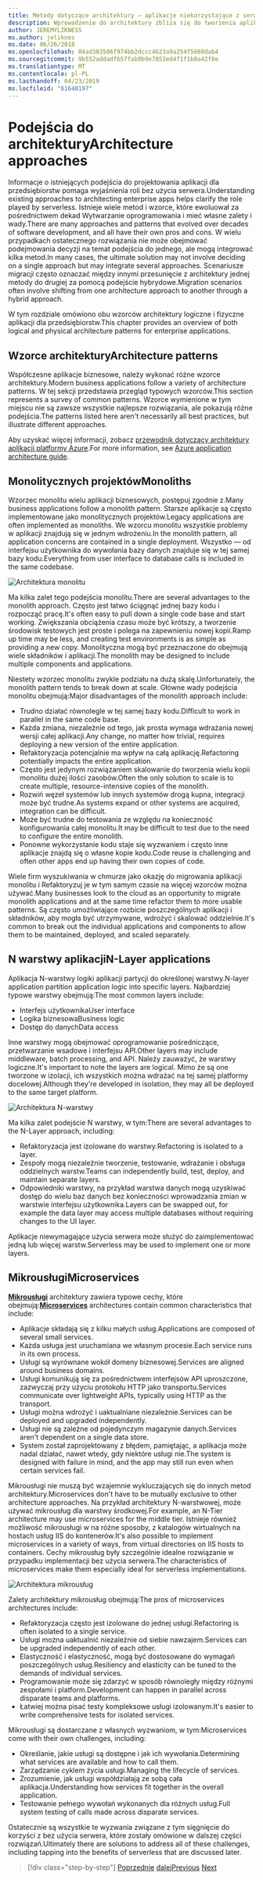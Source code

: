 ```yaml
---
title: Metody dotyczące architektury — aplikacje niekorzystające z serwera
description: Wprowadzenie do architektury zbliża się do tworzenia aplikacji opartych na chmurze przedsiębiorstwa, z architektury N-warstwowej, aby bez użycia serwera.
author: JEREMYLIKNESS
ms.author: jeliknes
ms.date: 06/26/2018
ms.openlocfilehash: 04ad383586f974bb2dccc4623a9a254f5668dab4
ms.sourcegitcommit: 9b552addadfb57fab0b9e7852ed4f1f1b8a42f8e
ms.translationtype: MT
ms.contentlocale: pl-PL
ms.lasthandoff: 04/23/2019
ms.locfileid: "61640197"
---
```

# <a name="architecture-approaches"></a><span data-ttu-id="1fa74-103">Podejścia do architektury</span><span class="sxs-lookup"><span data-stu-id="1fa74-103">Architecture approaches</span></span>

<span data-ttu-id="1fa74-104">Informacje o istniejących podejścia do projektowania aplikacji dla przedsiębiorstw pomaga wyjaśnienia roli bez użycia serwera.</span><span class="sxs-lookup"><span data-stu-id="1fa74-104">Understanding existing approaches to architecting enterprise apps helps clarify the role played by serverless.</span></span> <span data-ttu-id="1fa74-105">Istnieje wiele metod i wzorce, które ewoluował za pośrednictwem dekad Wytwarzanie oprogramowania i mieć własne zalety i wady.</span><span class="sxs-lookup"><span data-stu-id="1fa74-105">There are many approaches and patterns that evolved over decades of software development, and all have their own pros and cons.</span></span> <span data-ttu-id="1fa74-106">W wielu przypadkach ostatecznego rozwiązania nie może obejmować podejmowania decyzji na temat podejścia do jednego, ale mogą integrować kilka metod.</span><span class="sxs-lookup"><span data-stu-id="1fa74-106">In many cases, the ultimate solution may not involve deciding on a single approach but may integrate several approaches.</span></span> <span data-ttu-id="1fa74-107">Scenariusze migracji często oznaczać między innymi przesunięcie z architektury jednej metody do drugiej za pomocą podejście hybrydowe.</span><span class="sxs-lookup"><span data-stu-id="1fa74-107">Migration scenarios often involve shifting from one architecture approach to another through a hybrid approach.</span></span>

<span data-ttu-id="1fa74-108">W tym rozdziale omówiono obu wzorców architektury logiczne i fizyczne aplikacji dla przedsiębiorstw.</span><span class="sxs-lookup"><span data-stu-id="1fa74-108">This chapter provides an overview of both logical and physical architecture patterns for enterprise applications.</span></span>

## <a name="architecture-patterns"></a><span data-ttu-id="1fa74-109">Wzorce architektury</span><span class="sxs-lookup"><span data-stu-id="1fa74-109">Architecture patterns</span></span>

<span data-ttu-id="1fa74-110">Współczesne aplikacje biznesowe, należy wykonać różne wzorce architektury.</span><span class="sxs-lookup"><span data-stu-id="1fa74-110">Modern business applications follow a variety of architecture patterns.</span></span> <span data-ttu-id="1fa74-111">W tej sekcji przedstawia przegląd typowych wzorców.</span><span class="sxs-lookup"><span data-stu-id="1fa74-111">This section represents a survey of common patterns.</span></span> <span data-ttu-id="1fa74-112">Wzorce wymienione w tym miejscu nie są zawsze wszystkie najlepsze rozwiązania, ale pokazują różne podejścia.</span><span class="sxs-lookup"><span data-stu-id="1fa74-112">The patterns listed here aren't necessarily all best practices, but illustrate different approaches.</span></span>

<span data-ttu-id="1fa74-113">Aby uzyskać więcej informacji, zobacz [przewodnik dotyczący architektury aplikacji platformy Azure](https://docs.microsoft.com/azure/architecture/guide/).</span><span class="sxs-lookup"><span data-stu-id="1fa74-113">For more information, see [Azure application architecture guide](https://docs.microsoft.com/azure/architecture/guide/).</span></span>

## <a name="monoliths"></a><span data-ttu-id="1fa74-114">Monolitycznych projektów</span><span class="sxs-lookup"><span data-stu-id="1fa74-114">Monoliths</span></span>

<span data-ttu-id="1fa74-115">Wzorzec monolitu wielu aplikacji biznesowych, postępuj zgodnie z.</span><span class="sxs-lookup"><span data-stu-id="1fa74-115">Many business applications follow a monolith pattern.</span></span> <span data-ttu-id="1fa74-116">Starsze aplikacje są często implementowane jako monolitycznych projektów.</span><span class="sxs-lookup"><span data-stu-id="1fa74-116">Legacy applications are often implemented as monoliths.</span></span> <span data-ttu-id="1fa74-117">We wzorcu monolitu wszystkie problemy w aplikacji znajdują się w jednym wdrożeniu.</span><span class="sxs-lookup"><span data-stu-id="1fa74-117">In the monolith pattern, all application concerns are contained in a single deployment.</span></span> <span data-ttu-id="1fa74-118">Wszystko — od interfejsu użytkownika do wywołania bazy danych znajduje się w tej samej bazy kodu.</span><span class="sxs-lookup"><span data-stu-id="1fa74-118">Everything from user interface to database calls is included in the same codebase.</span></span>

![Architektura monolitu](./media/monolith-architecture.png)

<span data-ttu-id="1fa74-120">Ma kilka zalet tego podejścia monolitu.</span><span class="sxs-lookup"><span data-stu-id="1fa74-120">There are several advantages to the monolith approach.</span></span> <span data-ttu-id="1fa74-121">Często jest łatwo ściągnąć jednej bazy kodu i rozpocząć pracę.</span><span class="sxs-lookup"><span data-stu-id="1fa74-121">It's often easy to pull down a single code base and start working.</span></span> <span data-ttu-id="1fa74-122">Zwiększania obciążenia czasu może być krótszy, a tworzenie środowisk testowych jest proste i polega na zapewnieniu nowej kopii.</span><span class="sxs-lookup"><span data-stu-id="1fa74-122">Ramp up time may be less, and creating test environments is as simple as providing a new copy.</span></span> <span data-ttu-id="1fa74-123">Monolityczna mogą być przeznaczone do obejmują wiele składników i aplikacji.</span><span class="sxs-lookup"><span data-stu-id="1fa74-123">The monolith may be designed to include multiple components and applications.</span></span>

<span data-ttu-id="1fa74-124">Niestety wzorzec monolitu zwykle podziału na dużą skalę.</span><span class="sxs-lookup"><span data-stu-id="1fa74-124">Unfortunately, the monolith pattern tends to break down at scale.</span></span> <span data-ttu-id="1fa74-125">Główne wady podejścia monolitu obejmują:</span><span class="sxs-lookup"><span data-stu-id="1fa74-125">Major disadvantages of the monolith approach include:</span></span>

* <span data-ttu-id="1fa74-126">Trudno działać równolegle w tej samej bazy kodu.</span><span class="sxs-lookup"><span data-stu-id="1fa74-126">Difficult to work in parallel in the same code base.</span></span>
* <span data-ttu-id="1fa74-127">Każda zmiana, niezależnie od tego, jak prosta wymaga wdrażania nowej wersji całej aplikacji.</span><span class="sxs-lookup"><span data-stu-id="1fa74-127">Any change, no matter how trivial, requires deploying a new version of the entire application.</span></span>
* <span data-ttu-id="1fa74-128">Refaktoryzacja potencjalnie ma wpływ na całą aplikację.</span><span class="sxs-lookup"><span data-stu-id="1fa74-128">Refactoring potentially impacts the entire application.</span></span>
* <span data-ttu-id="1fa74-129">Często jest jedynym rozwiązaniem skalowanie do tworzenia wielu kopii monolitu dużej ilości zasobów.</span><span class="sxs-lookup"><span data-stu-id="1fa74-129">Often the only solution to scale is to create multiple, resource-intensive copies of the monolith.</span></span>
* <span data-ttu-id="1fa74-130">Rozwiń węzeł systemów lub innych systemów drogą kupna, integracji może być trudne.</span><span class="sxs-lookup"><span data-stu-id="1fa74-130">As systems expand or other systems are acquired, integration can be difficult.</span></span>
* <span data-ttu-id="1fa74-131">Może być trudne do testowania ze względu na konieczność konfigurowania całej monolitu.</span><span class="sxs-lookup"><span data-stu-id="1fa74-131">It may be difficult to test due to the need to configure the entire monolith.</span></span>
* <span data-ttu-id="1fa74-132">Ponowne wykorzystanie kodu staje się wyzwaniem i często inne aplikacje znajdą się o własne kopie kodu.</span><span class="sxs-lookup"><span data-stu-id="1fa74-132">Code reuse is challenging and often other apps end up having their own copies of code.</span></span>

<span data-ttu-id="1fa74-133">Wiele firm wyszukiwania w chmurze jako okazję do migrowania aplikacji monolitu i Refaktoryzuj je w tym samym czasie na więcej wzorców można używać.</span><span class="sxs-lookup"><span data-stu-id="1fa74-133">Many businesses look to the cloud as an opportunity to migrate monolith applications and at the same time refactor them to more usable patterns.</span></span> <span data-ttu-id="1fa74-134">Są często umożliwiające rozbicie poszczególnych aplikacji i składników, aby mogła być utrzymywane, wdrożyć i skalować oddzielnie.</span><span class="sxs-lookup"><span data-stu-id="1fa74-134">It's common to break out the individual applications and components to allow them to be maintained, deployed, and scaled separately.</span></span>

## <a name="n-layer-applications"></a><span data-ttu-id="1fa74-135">N warstwy aplikacji</span><span class="sxs-lookup"><span data-stu-id="1fa74-135">N-Layer applications</span></span>

<span data-ttu-id="1fa74-136">Aplikacja N-warstwy logiki aplikacji partycji do określonej warstwy.</span><span class="sxs-lookup"><span data-stu-id="1fa74-136">N-layer application partition application logic into specific layers.</span></span> <span data-ttu-id="1fa74-137">Najbardziej typowe warstwy obejmują:</span><span class="sxs-lookup"><span data-stu-id="1fa74-137">The most common layers include:</span></span>

* <span data-ttu-id="1fa74-138">Interfejs użytkownika</span><span class="sxs-lookup"><span data-stu-id="1fa74-138">User interface</span></span>
* <span data-ttu-id="1fa74-139">Logika biznesowa</span><span class="sxs-lookup"><span data-stu-id="1fa74-139">Business logic</span></span>
* <span data-ttu-id="1fa74-140">Dostęp do danych</span><span class="sxs-lookup"><span data-stu-id="1fa74-140">Data access</span></span>

<span data-ttu-id="1fa74-141">Inne warstwy mogą obejmować oprogramowanie pośredniczące, przetwarzanie wsadowe i interfejsu API.</span><span class="sxs-lookup"><span data-stu-id="1fa74-141">Other layers may include middleware, batch processing, and API.</span></span> <span data-ttu-id="1fa74-142">Należy zauważyć, że warstwy logiczne.</span><span class="sxs-lookup"><span data-stu-id="1fa74-142">It's important to note the layers are logical.</span></span> <span data-ttu-id="1fa74-143">Mimo że są one tworzone w izolacji, ich wszystkich można wdrażać na tej samej platformy docelowej.</span><span class="sxs-lookup"><span data-stu-id="1fa74-143">Although they're developed in isolation, they may all be deployed to the same target platform.</span></span>

![Architektura N-warstwy](./media/n-layer-architecture.png)

<span data-ttu-id="1fa74-145">Ma kilka zalet podejście N warstwy, w tym:</span><span class="sxs-lookup"><span data-stu-id="1fa74-145">There are several advantages to the N-Layer approach, including:</span></span>

* <span data-ttu-id="1fa74-146">Refaktoryzacja jest izolowane do warstwy.</span><span class="sxs-lookup"><span data-stu-id="1fa74-146">Refactoring is isolated to a layer.</span></span>
* <span data-ttu-id="1fa74-147">Zespoły mogą niezależnie tworzenie, testowanie, wdrażanie i obsługa oddzielnych warstw.</span><span class="sxs-lookup"><span data-stu-id="1fa74-147">Teams can independently build, test, deploy, and maintain separate layers.</span></span>
* <span data-ttu-id="1fa74-148">Odpowiedniki warstwy, na przykład warstwa danych mogą uzyskiwać dostęp do wielu baz danych bez konieczności wprowadzania zmian w warstwie interfejsu użytkownika.</span><span class="sxs-lookup"><span data-stu-id="1fa74-148">Layers can be swapped out, for example the data layer may access multiple databases without requiring changes to the UI layer.</span></span>

<span data-ttu-id="1fa74-149">Aplikacje niewymagające użycia serwera może służyć do zaimplementować jedną lub więcej warstw.</span><span class="sxs-lookup"><span data-stu-id="1fa74-149">Serverless may be used to implement one or more layers.</span></span>

## <a name="microservices"></a><span data-ttu-id="1fa74-150">Mikrousługi</span><span class="sxs-lookup"><span data-stu-id="1fa74-150">Microservices</span></span>

<span data-ttu-id="1fa74-151">**[Mikrousługi](https://docs.microsoft.com/azure/architecture/guide/architecture-styles/microservices)**  architektury zawiera typowe cechy, które obejmują:</span><span class="sxs-lookup"><span data-stu-id="1fa74-151">**[Microservices](https://docs.microsoft.com/azure/architecture/guide/architecture-styles/microservices)** architectures contain common characteristics that include:</span></span>

* <span data-ttu-id="1fa74-152">Aplikacje składają się z kilku małych usług.</span><span class="sxs-lookup"><span data-stu-id="1fa74-152">Applications are composed of several small services.</span></span>
* <span data-ttu-id="1fa74-153">Każda usługa jest uruchamiana we własnym procesie.</span><span class="sxs-lookup"><span data-stu-id="1fa74-153">Each service runs in its own process.</span></span>
* <span data-ttu-id="1fa74-154">Usługi są wyrównane wokół domeny biznesowej.</span><span class="sxs-lookup"><span data-stu-id="1fa74-154">Services are aligned around business domains.</span></span>
* <span data-ttu-id="1fa74-155">Usługi komunikują się za pośrednictwem interfejsów API uproszczone, zazwyczaj przy użyciu protokołu HTTP jako transportu.</span><span class="sxs-lookup"><span data-stu-id="1fa74-155">Services communicate over lightweight APIs, typically using HTTP as the transport.</span></span>
* <span data-ttu-id="1fa74-156">Usługi można wdrożyć i uaktualniane niezależnie.</span><span class="sxs-lookup"><span data-stu-id="1fa74-156">Services can be deployed and upgraded independently.</span></span>
* <span data-ttu-id="1fa74-157">Usługi nie są zależne od pojedynczym magazynie danych.</span><span class="sxs-lookup"><span data-stu-id="1fa74-157">Services aren't dependent on a single data store.</span></span>
* <span data-ttu-id="1fa74-158">System został zaprojektowany z błędem, pamiętając, a aplikacja może nadal działać, nawet wtedy, gdy niektóre usługi nie.</span><span class="sxs-lookup"><span data-stu-id="1fa74-158">The system is designed with failure in mind, and the app may still run even when certain services fail.</span></span>

<span data-ttu-id="1fa74-159">Mikrousługi nie muszą być wzajemnie wykluczających się do innych metod architektury.</span><span class="sxs-lookup"><span data-stu-id="1fa74-159">Microservices don't have to be mutually exclusive to other architecture approaches.</span></span> <span data-ttu-id="1fa74-160">Na przykład architektury N-warstwowej, może używać mikrousług dla warstwy środkowej.</span><span class="sxs-lookup"><span data-stu-id="1fa74-160">For example, an N-Tier architecture may use microservices for the middle tier.</span></span> <span data-ttu-id="1fa74-161">Istnieje również możliwość mikrousługi w na różne sposoby, z katalogów wirtualnych na hostach usług IIS do kontenerów.</span><span class="sxs-lookup"><span data-stu-id="1fa74-161">It's also possible to implement microservices in a variety of ways, from virtual directories on IIS hosts to containers.</span></span> <span data-ttu-id="1fa74-162">Cechy mikrousług były szczególnie idealne rozwiązanie w przypadku implementacji bez użycia serwera.</span><span class="sxs-lookup"><span data-stu-id="1fa74-162">The characteristics of microservices make them especially ideal for serverless implementations.</span></span>

![Architektura mikrousług](./media/microservices-architecture.png)

<span data-ttu-id="1fa74-164">Zalety architektury mikrousług obejmują:</span><span class="sxs-lookup"><span data-stu-id="1fa74-164">The pros of microservices architectures include:</span></span>

* <span data-ttu-id="1fa74-165">Refaktoryzacja często jest izolowane do jednej usługi.</span><span class="sxs-lookup"><span data-stu-id="1fa74-165">Refactoring is often isolated to a single service.</span></span>
* <span data-ttu-id="1fa74-166">Usługi można uaktualnić niezależnie od siebie nawzajem.</span><span class="sxs-lookup"><span data-stu-id="1fa74-166">Services can be upgraded independently of each other.</span></span>
* <span data-ttu-id="1fa74-167">Elastyczność i elastyczność, mogą być dostosowane do wymagań poszczególnych usług.</span><span class="sxs-lookup"><span data-stu-id="1fa74-167">Resiliency and elasticity can be tuned to the demands of individual services.</span></span>
* <span data-ttu-id="1fa74-168">Programowanie może się zdarzyć w sposób równoległy między różnymi zespołami i platform.</span><span class="sxs-lookup"><span data-stu-id="1fa74-168">Development can happen in parallel across disparate teams and platforms.</span></span>
* <span data-ttu-id="1fa74-169">Łatwiej można pisać testy kompleksowe usługi izolowanym.</span><span class="sxs-lookup"><span data-stu-id="1fa74-169">It's easier to write comprehensive tests for isolated services.</span></span>

<span data-ttu-id="1fa74-170">Mikrousługi są dostarczane z własnych wyzwaniom, w tym:</span><span class="sxs-lookup"><span data-stu-id="1fa74-170">Microservices come with their own challenges, including:</span></span>

* <span data-ttu-id="1fa74-171">Określanie, jakie usługi są dostępne i jak ich wywołania.</span><span class="sxs-lookup"><span data-stu-id="1fa74-171">Determining what services are available and how to call them.</span></span>
* <span data-ttu-id="1fa74-172">Zarządzanie cyklem życia usługi.</span><span class="sxs-lookup"><span data-stu-id="1fa74-172">Managing the lifecycle of services.</span></span>
* <span data-ttu-id="1fa74-173">Zrozumienie, jak usługi współdziałają ze sobą cała aplikacja.</span><span class="sxs-lookup"><span data-stu-id="1fa74-173">Understanding how services fit together in the overall application.</span></span>
* <span data-ttu-id="1fa74-174">Testowanie pełnego wywołań wykonanych dla różnych usług.</span><span class="sxs-lookup"><span data-stu-id="1fa74-174">Full system testing of calls made across disparate services.</span></span>

<span data-ttu-id="1fa74-175">Ostatecznie są wszystkie te wyzwania związane z tym sięgnięcie do korzyści z bez użycia serwera, które zostały omówione w dalszej części rozwiązań.</span><span class="sxs-lookup"><span data-stu-id="1fa74-175">Ultimately there are solutions to address all of these challenges, including tapping into the benefits of serverless that are discussed later.</span></span>

>[!div class="step-by-step"]
><span data-ttu-id="1fa74-176">[Poprzednie](index.md)
>[dalej](architecture-deployment-approaches.md)</span><span class="sxs-lookup"><span data-stu-id="1fa74-176">[Previous](index.md)
[Next](architecture-deployment-approaches.md)</span></span>